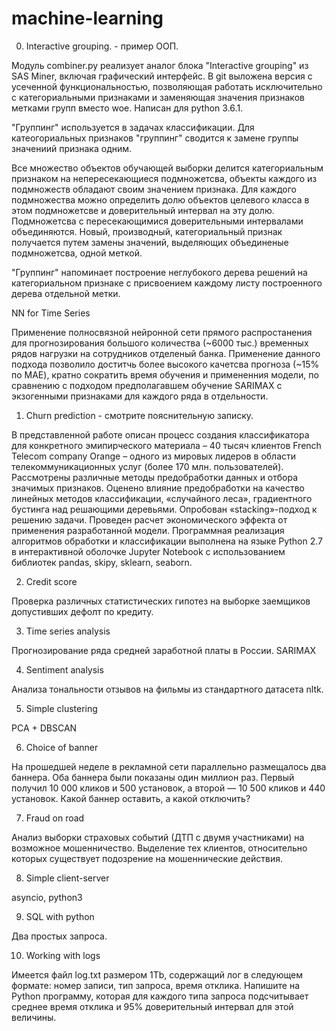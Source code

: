 # machine-learning
0. Interactive grouping. - пример ООП.

Модуль combiner.py реализует аналог блока "Interactive grouping" из SAS Miner, включая графический интерфейс.
В git выложена версия с усеченной функциональностью, позволяющая работать исключительно с категориальными признаками и заменяющая значения признаков метками групп вместо woe. Написан для python 3.6.1.

"Группинг" используется в задачах классификации. Для катеогориальных признаков "группинг" сводится к замене группы значениий признака одним. 

Все множество объектов обучающей выборки делится категориальным признаком на непересекающиеся подмножетсва, объекты каждого из подмножеств обладают своим значением признака. Для каждого подмножества можно определить долю объектов целевого класса в этом подмножетсве и доверительный интервал на эту долю. Подмножетсва с пересекающимися доверительными интервалами объединяются. Новый, производный, категориальный признак получается путем замены значений, выделяющих объединеные подмножетсва, одной меткой. 

"Группинг" напоминает построение неглубокого дерева решений на категориальном признаке с присвоением каждому листу построенного дерева отдельной метки.  

NN for Time Series 

Применение полносвязной нейронной сети прямого распростанения для прогнозирования большого количества (~6000 тыс.) временных рядов нагрузки на сотрудников отделеный банка. Применение данного подхода позволило доститчь более высокого качетсва прогноза (~15% по MAE),  кратно сократить время обучения и примененния модели, по сравнению с подходом предполагавшем обучение SARIMAX c экзогенными признаками для каждого ряда в отдельности.  

1. Churn prediction - смотрите пояснительную записку. 

В представленной работе описан процесс создания классификатора для конкретного  эмипирческого материала –  40 тысяч клиентов French Telecom company Orange – одного из мировых лидеров в области телекоммуникационных услуг (более 170 млн. пользователей). Рассмотрены различные методы предобработки данных и отбора значимых признаков. Оценено влияние предобработки на качество линейных методов классификации,  «случайного леса», градиентного бустинга над решающими деревьями. Опробован «stacking»-подход к решению задачи. Проведен расчет экономического эффекта от применения разработанной модели.
Программная реализация алгоритмов обработки и классификации выполнена на языке Python 2.7 в интерактивной оболочке Jupyter Notebook c использованием библиотек pandas, skipy, sklearn, seaborn. 

2. Credit score

Проверка различных статистических гипотез на выборке заемщиков допустивших дефолт по кредиту. 

3. Time series analysis

Прогнозирование ряда средней заработной платы в России.
SARIMAX

4. Sentiment analysis

Анализа тональности отзывов на фильмы из стандартного датасета nltk.

5. Simple clustering

PCA + DBSCAN

6. Choice of banner

На прошедшей неделе в рекламной сети параллельно размещалось два баннера. Оба баннера были показаны один миллион раз. Первый получил 10 000 кликов и 500 установок, а второй — 10 500 кликов и 440 установок. Какой баннер оставить, а какой отключить? 

7. Fraud on road

Анализ выборки страховых событий (ДТП с двумя участниками) на возможное мошенничество. Выделение тех клиентов, относительно которых существует подозрение на мошеннические действия.

8. Simple client-server

asyncio, python3

9. SQL with python

Два простых запроса. 

10. Working with logs

Имеется файл log.txt размером 1Tb, содержащий лог в следующем формате: номер записи, тип запроса, время отклика. 
Напишите на Python программу, которая для каждого типа запроса подсчитывает среднее время отклика и 95% доверительный интервал для этой величины.
